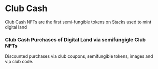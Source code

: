 # Club Cash

Club Cash NFTs are the first semi-fungible tokens on Stacks used to mint digital land

### Club Cash Purchases of Digital Land via semifungigle Club NFTs 

Discounted purchases via club coupons, semifungible tokens, images and vip club code.
 

